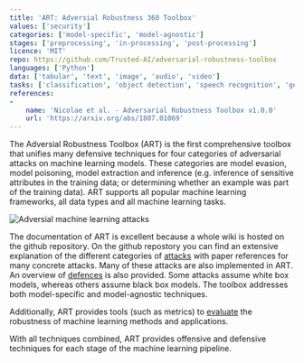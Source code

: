 ```yaml
---
title: 'ART: Adversial Robustness 360 Toolbox'
values: ['security']
categories: ['model-specific', 'model-agnostic']
stages: ['preprocessing', 'in-processing', 'post-processing']
licence: 'MIT'
repo: https://github.com/Trusted-AI/adversarial-robustness-toolbox 
languages: ['Python']
data: ['tabular', 'text', 'image', 'audio', 'video']
tasks: ['classification', 'object detection', 'speech recognition', 'generation', 'certification']
references: 
-
    name: 'Nicolae et al. - Adversarial Robustness Toolbox v1.0.0'
    url: 'https://arxiv.org/abs/1807.01069'
---
```


The Adversial Robustness Toolbox (ART) is the first comprehensive toolbox that unifies many defensive techniques for four categories of adversarial attacks on machine learning models.
These categories are model evasion, model poisoning, model extraction and inference (e.g. inference of sensitive attributes in the training data; or determining whether an example was part of the training data).
ART supports all popular machine learning frameworks, all data types and all machine learning tasks.

![Adversial machine learning attacks](https://raw.githubusercontent.com/Trusted-AI/adversarial-robustness-toolbox/main/docs/images/adversarial_threats_attacker.png)

The documentation of ART is excellent because a whole wiki is hosted on the github repository. 
On the github repostory you can find an extensive explanation of the different categories of [attacks](https://github.com/Trusted-AI/adversarial-robustness-toolbox/wiki/ART-Attacks) with paper references for many concrete attacks.
Many of these attacks are also implemented in ART.
An overview of [defences](https://github.com/Trusted-AI/adversarial-robustness-toolbox/wiki/ART-Defences) is also provided.
Some attacks assume white box models, whereas others assume black box models.
The toolbox addresses both model-specific and model-agnostic techniques.

Additionally, ART provides tools (such as metrics) to [evaluate](https://github.com/Trusted-AI/adversarial-robustness-toolbox/wiki/ART-Metrics) the robustness of machine learning methods and applications.

With all techniques combined, ART provides offensive and defensive techniques for each stage of the machine learning pipeline.

